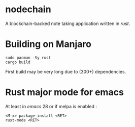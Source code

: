 # nodechain

A blockchain-backed note taking application written in *rust*.

# Building on Manjaro

	sudo pacman -Sy rust
	cargo build

First build may be very long due to (300+) dependencies.

# Rust major mode for emacs

At least in *emacs* 28 or if melpa is enabled :

	<M-x> package-install <RET>
	rust-mode <RET>
	


